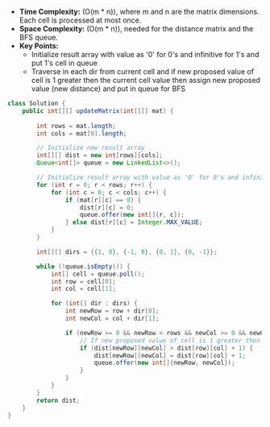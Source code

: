 - **Time Complexity:** (O(m * n)), where m and n are the matrix dimensions. Each cell is processed at most once.
- **Space Complexity:** (O(m * n)), needed for the distance matrix and the BFS queue.
- **Key Points:**
    - Initialize result array with value as '0' for 0's and infinitive for 1's and put 1's cell in queue
    - Traverse in each dir from current cell and if new proposed value of cell is 1 greater then the current cell value then assign new proposed value (new distance) and put in queue for BFS

```java
class Solution {
    public int[][] updateMatrix(int[][] mat) {
        
        int rows = mat.length;
        int cols = mat[0].length;

        // Initialize new result array
        int[][] dist = new int[rows][cols];
        Queue<int[]> queue = new LinkedList<>();

        // Initialize result array with value as '0' for 0's and infinitive for 1's and put 1's in queue
        for (int r = 0; r < rows; r++) {
            for (int c = 0; c < cols; c++) {    
                if (mat[r][c] == 0) {
                    dist[r][c] = 0;
                    queue.offer(new int[]{r, c});
                } else dist[r][c] = Integer.MAX_VALUE;
            }
        }

        int[][] dirs = {{1, 0}, {-1, 0}, {0, 1}, {0, -1}};

        while (!queue.isEmpty()) {
            int[] cell = queue.poll();
            int row = cell[0];
            int col = cell[1];

            for (int[] dir : dirs) {
                int newRow = row + dir[0];
                int newCol = col + dir[1];

                if (newRow >= 0 && newRow < rows && newCol >= 0 && newCol < cols) {
                    // If new proposed value of cell is 1 greater then the current cell value then assign new proposed value (new distance) and put in queue for BFS
                    if (dist[newRow][newCol] > dist[row][col] + 1) {
                        dist[newRow][newCol] = dist[row][col] + 1;
                        queue.offer(new int[]{newRow, newCol});
                    }
                }
            }
        }
        return dist;
    }
}
```